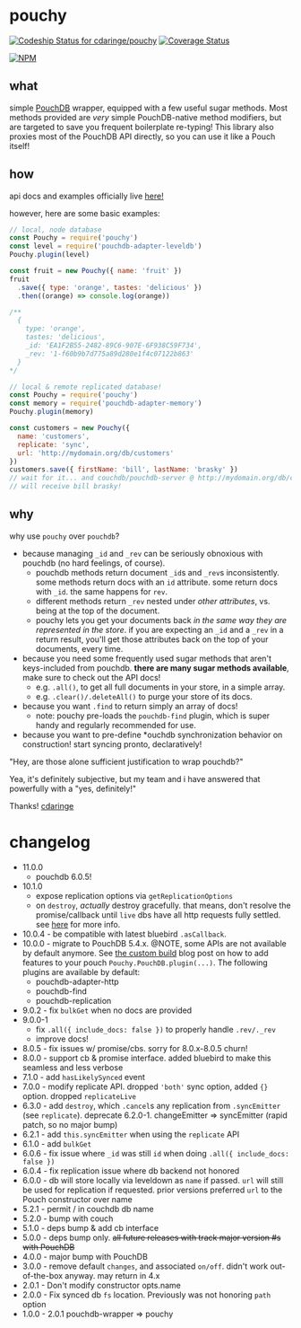 # pouchy

[ ![Codeship Status for cdaringe/pouchy](https://codeship.com/projects/723a9160-4203-0133-3599-062894ba1566/status?branch=master)](https://codeship.com/projects/103658) [![Coverage Status](https://coveralls.io/repos/github/cdaringe/pouchy/badge.svg?branch=master)](https://coveralls.io/github/cdaringe/pouchy?branch=master)

[![NPM](https://nodei.co/npm/pouchy.png?downloads=true&downloadRank=true&stars=true)](https://nodei.co/npm/pouchy/)

## what

simple [PouchDB](https://github.com/pouchdb/pouchdb) wrapper, equipped with a few useful sugar methods.  Most methods provided are _very_ simple PouchDB-native method modifiers, but are targeted to save you frequent boilerplate re-typing!  This library also proxies most of the PouchDB API directly, so you can use it like a Pouch itself!

## how

api docs and examples officially live [here!](http://cdaringe.github.io/pouchy/)

however, here are some basic examples:

```js
// local, node database
const Pouchy = require('pouchy')
const level = require('pouchdb-adapter-leveldb')
Pouchy.plugin(level)

const fruit = new Pouchy({ name: 'fruit' })
fruit
  .save({ type: 'orange', tastes: 'delicious' })
  .then((orange) => console.log(orange))

/**
  {
    type: 'orange',
    tastes: 'delicious',
    _id: 'EA1F2B55-2482-89C6-907E-6F938C59F734',
    _rev: '1-f60b9b7d775a89d280e1f4c07122b863'
  }
*/
```

```js
// local & remote replicated database!
const Pouchy = require('pouchy')
const memory = require('pouchdb-adapter-memory')
Pouchy.plugin(memory)

const customers = new Pouchy({
  name: 'customers',
  replicate: 'sync',
  url: 'http://mydomain.org/db/customers'
})
customers.save({ firstName: 'bill', lastName: 'brasky' })
// wait for it... and couchdb/pouchdb-server @ http://mydomain.org/db/customers
// will receive bill brasky!
```

## why

why use `pouchy` over `pouchdb`?

- because managing `_id` and `_rev` can be seriously obnoxious with pouchdb (no hard feelings, of course).
  - pouchdb methods return document `_id`s and `_rev`s inconsistently.  some methods return docs with an `id` attribute.  some return docs with `_id`.  the same happens for `rev`.
  - different methods return `_rev` nested under _other attributes_, vs. being at the top of the document.
  - pouchy lets you get your documents back _in the same way they are represented in the store_.  if you are expecting an `_id` and a `_rev` in a return result, you'll get those attributes back on the top of your documents, every time.
- because you need some frequently used sugar methods that aren't keys-included from pouchdb.  **there are many sugar methods available**, make sure to check out the API docs!
    - e.g. `.all()`, to get all full documents in your store, in a simple array.
    - e.g. `.clear()/.deleteAll()` to purge your store of its docs.
- because you want `.find` to return simply an array of docs!
  - note: pouchy pre-loads the `pouchdb-find` plugin, which is super handy and regularly recommended for use.
- because you want to pre-define \*ouchdb synchronization behavior on construction!  start syncing pronto, declaratively!

"Hey, are those alone sufficient justification to wrap pouchdb?"

Yea, it's definitely subjective, but my team and i have answered that powerfully with a "yes, definitely!"

Thanks! [cdaringe](http://cdaringe.com/)

# changelog
- 11.0.0
  - pouchdb 6.0.5!
- 10.1.0
  - expose replication options via `getReplicationOptions`
  - on `destroy`, _actually_ destroy gracefully.  that means, don't resolve the promise/callback until `live` dbs have all http requests fully settled. see [here](https://github.com/pouchdb/express-pouchdb/issues/316#issuecomment-241247448) for more info.
- 10.0.4 - be compatible with latest bluebird `.asCallback`.
- 10.0.0 - migrate to PouchDB 5.4.x.  @NOTE, some APIs are not available by default anymore.  See [the custom build](https://pouchdb.com/custom.html) blog post on how to add features to your pouch `Pouchy.PouchDB.plugin(...)`.  The following plugins are available by default:
  - pouchdb-adapter-http
  - pouchdb-find
  - pouchdb-replication
- 9.0.2 - fix `bulkGet` when no docs are provided
- 9.0.0-1
  - fix `.all({ include_docs: false })` to properly handle `.rev/._rev`
  - improve docs!
- 8.0.5 - fix issues w/ promise/cbs. sorry for 8.0.x-8.0.5 churn!
- 8.0.0 - support cb & promise interface.  added bluebird to make this seamless and less verbose
- 7.1.0 - add `hasLikelySynced` event
- 7.0.0 - modify replicate API.  dropped `'both'` sync option, added `{}` option.  dropped `replicateLive`
- 6.3.0 - add `destroy`, which `.cancel`s any replication from `.syncEmitter` (see `replicate`). deprecate 6.2.0-1. changeEmitter => syncEmitter (rapid patch, so no major bump)
- 6.2.1 - add `this.syncEmitter` when using the `replicate` API
- 6.1.0 - add `bulkGet`
- 6.0.6 - fix issue where `_id` was still `id` when doing `.all({ include_docs: false })`
- 6.0.4 - fix replication issue where db backend not honored
- 6.0.0 - db will store locally via leveldown as `name` if passed. `url` will still be used for replication if requested.  prior versions preferred `url` to the Pouch constructor over name
- 5.2.1 - permit / in couchdb db name
- 5.2.0 - bump with couch
- 5.1.0 - deps bump & add cb interface
- 5.0.0 - deps bump only.  ~~all future releases with track major version #s with PouchDB~~
- 4.0.0 - major bump with PouchDB
- 3.0.0 - remove default `changes`, and associated `on/off`. didn't work out-of-the-box anyway.  may return in 4.x
- 2.0.1 - Don't modify constructor opts.name
- 2.0.0 - Fix synced db `fs` location. Previously was not honoring `path` option
- 1.0.0 - 2.0.1 pouchdb-wrapper => pouchy
